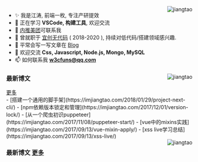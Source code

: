 <!--
 * @Author: jiangtao
 * @LastEditors: jiangtao
 * @Date: 2021-02-25 21:40:32
 * @LastEditTime: 2021-02-25 23:14:38
 * @Description: Resume
 * @Reference https://github.com/primer/css
-->

<img align="right" src="https://github-readme-stats.jiangtao321.vercel.app/api?username=jiangtao&show_icons=true&icon_color=0366d6&text_color=24292e&bg_color=ffffff&hide_title=true" alt="jiangtao" />
<div align="left" class="d-flex">
<!--<img align="right" width="350" src="https://raw.githubusercontent.com/jiangtao/blog/master/assets/wechat/wechat.jpeg" / >-->

- ✨ 我是江涛, 前端一枚, 专注产研提效
- 🌱 正在学习 **VSCode, 构建工具**, 欢迎交流
- 👯 [内推美团](https://github.com/neitui/jobs)可联系我
- 👯 曾就职于 [宜创无代码](https://www.wudaima.com) ( 2018-2020 ), 持续对低代码/搭建领域感兴趣.
- 📝 平常会写一写文章在 [Blog](https://github.com/jiangtao/blog)
- 💬 欢迎交流 **Css, Javascript, Node.js, Mongo, MySQL**
- 📫 如何联系我 **w3cfuns@qq.com**
<div>
</div>
<div class="d-flex">
    <img align="right" style="margin-left:5px;" src="https://github-readme-stats.jiangtao321.vercel.app/api/top-langs/?username=jiangtao&layout=compact&hide=html" alt="jiangtao" />
    <div align="left">
        <div class="d-flex flex-justify-between flex-items-baseline">
            <h3>最新博文</h3>
            <a align="right" href="https://github.com/jiangtao/blog/issues?q=is%3Aopen+is%3Aissue">更多</a>
        </div>
        <div>
        <!-- BLOG-POST-LIST:START -->
- [搭建一个通用的脚手架](https://imjiangtao.com/2018/01/29/project-next-cli/)
- [npm依赖版本锁定和管理](https://imjiangtao.com/2017/12/01/version-lock/)
- [从一个爬虫初识puppeteer](https://imjiangtao.com/2017/11/08/puppeteer-start/)
- [vue中的mixins实践](https://imjiangtao.com/2017/09/13/vue-mixin-apply/)
- [xss live学习总结](https://imjiangtao.com/2017/09/13/xss-live/)
<!-- BLOG-POST-LIST:END -->
        </div>
    </div>
</div>

<img align="right" style="margin-left:5px;" src="https://github-readme-stats.jiangtao321.vercel.app/api/top-langs/?username=jiangtao&layout=compact&hide=html" alt="jiangtao" />

### 最新博文      [更多](https://github.com/jiangtao/blog/issues?q=is%3Aopen+is%3Aissue)

<!-- BLOG-POST-LIST:START -->
<!-- BLOG-POST-LIST:END -->
